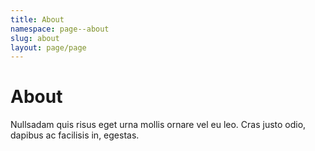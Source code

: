 ```yaml
---
title: About
namespace: page--about
slug: about
layout: page/page
---
```


# About

Nullsadam quis risus eget urna mollis ornare vel eu leo. Cras justo odio, dapibus ac facilisis in, egestas.
